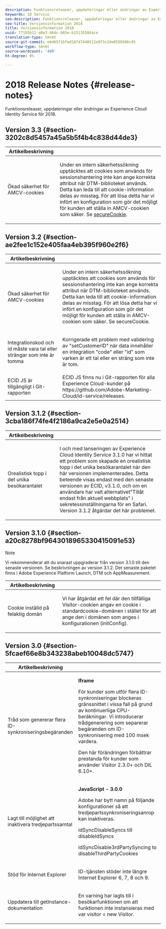 ```yaml
---
description: Funktionsreleaser, uppdateringar eller ändringar av Experience Cloud Identity Service för 2018.
keywords: ID Service
seo-description: Funktionsreleaser, uppdateringar eller ändringar av Experience Cloud Identity Service för 2018.
seo-title: Versionsinformation 2018
title: Versionsinformation 2018
uuid: 771b5b11-a8e3-464c-b65e-b15135584ace
translation-type: tm+mt
source-git-commit: e6d65f1bfed187d7440512e8f3c2de0550506c95
workflow-type: tm+mt
source-wordcount: '489'
ht-degree: 0%

---
```



# 2018 Release Notes {#release-notes}

Funktionsreleaser, uppdateringar eller ändringar av Experience Cloud Identity Service för 2018.

## Version 3.3 {#section-3202c8d5457a45a5b5f4b4c838d44de3}

<table id="table_201417BD540E4EE69911AABE9BF77509"> 
 <thead> 
  <tr> 
   <th colname="col1" class="entry"> Artikelbeskrivning </th> 
   <th colname="col2" class="entry"> </th> 
  </tr>
 </thead>
 <tbody> 
  <tr> 
   <td colname="col1"> <p>Ökad säkerhet för AMCV-cookies </p> </td> 
   <td colname="col2"> <p>Under en intern säkerhetssökning upptäcktes att cookies som används för sessionshantering inte kan ange korrekta attribut när DTM-biblioteket används. Detta kan leda till att cookie-information delas av misstag. För att lösa detta har vi infört en konfiguration som gör det möjligt för kunden att ställa in AMCV-cookien som säker. Se <a href="/help/library/function-vars/securecookie.md" format="https" scope="external"> secureCookie</a>. </p> </td> 
  </tr> 
 </tbody> 
</table>

## Version 3.2 {#section-ae2fee1c152e405faa4eb395f960e2f6}

<table id="table_6546F5C74E4742E4B5E9793BCEAB66FA"> 
 <thead> 
  <tr> 
   <th colname="col1" class="entry"> Artikelbeskrivning </th> 
   <th colname="col2" class="entry"> </th> 
  </tr>
 </thead>
 <tbody> 
  <tr> 
   <td colname="col1"> <p>Ökad säkerhet för AMCV-cookies </p> </td> 
   <td colname="col2"> <p>Under en intern säkerhetssökning upptäcktes att cookies som används för sessionshantering inte kan ange korrekta attribut när DTM-biblioteket används. Detta kan leda till att cookie-information delas av misstag. För att lösa detta har vi infört en konfiguration som gör det möjligt för kunden att ställa in AMCV-cookien som säker. Se secureCookie. </p> </td> 
  </tr> 
  <tr> 
   <td colname="col1"> <p>Integrationskod och id måste vara tal eller strängar som inte är tomma </p> </td> 
   <td colname="col2"> <p>Korrigerade ett problem med validering av "setCustomerID" när data innehåller en integration "code" eller "id" som varken är ett tal eller en sträng som inte är tom. </p> </td> 
  </tr> 
  <tr> 
   <td colname="col1"> ECID JS är tillgängligt i Git-rapporten </td> 
   <td colname="col2"> ECID JS finns nu i Git-rapporten för alla Experience Cloud-kunder på https://github.com/Adobe-Marketing-Cloud/id-service/releases. </td> 
  </tr> 
 </tbody> 
</table>

## Version 3.1.2 {#section-3cba186f74fe4f2186a9ca2e5e0a2514}

<table id="table_9FA4E20C996746A2A4219C9A0F759AD1"> 
 <thead> 
  <tr> 
   <th colname="col1" class="entry"> Artikelbeskrivning </th> 
   <th colname="col2" class="entry"> </th> 
  </tr>
 </thead>
 <tbody> 
  <tr> 
   <td colname="col1"> <p>Orealistisk topp i det unika besökarantalet </p> </td> 
   <td colname="col2"> <p>I och med lanseringen av Experience Cloud Identity Service 3.1.0 har vi hittat ett problem som skapade en orealistisk topp i det unika besökarantalet när den här versionen implementerades. Detta beteende visas endast med den senaste versionen av ECID, v3.1.0, och om en användare har valt alternativet"Tillåt endast från aktuell webbplats" i sekretessinställningarna för en Safari. Version 3.1.2 åtgärdar det här problemet. </p> </td> 
  </tr> 
 </tbody> 
</table>

## Version 3.1.0 {#section-a20c8278bf9643018965330415091e53}

>[!NOTE]
>
>Vi rekommenderar att du snarast uppgraderar från version 3.1.0 till den senaste versionen. Se beskrivningen av version 3.1.2. Det senaste paketet finns i Adobe Experience Platform Launch, DTM och AppMeasurement.

<table id="table_512039AFC4D34038B8F116B71EEEE7F6"> 
 <thead> 
  <tr> 
   <th colname="col1" class="entry"> Artikelbeskrivning </th> 
   <th colname="col2" class="entry"> </th> 
  </tr>
 </thead>
 <tbody> 
  <tr> 
   <td colname="col1"> <p>Cookie inställd på felaktig domän </p> </td> 
   <td colname="col2"> <p>Vi har åtgärdat ett fel där den tillfälliga Visitor-cookien angav en cookie i standardcookie-domänen i stället för att ange den i domänen som anges i konfigurationen (initConfig). </p> </td> 
  </tr> 
 </tbody> 
</table>

## Version 3.0 {#section-5fcaef66e8b343238abeb10048dc5747}

<table id="table_7E9224D6CC924A2DB5119171C9DC5443"> 
 <thead> 
  <tr> 
   <th colname="col1" class="entry"> Artikelbeskrivning </th> 
   <th colname="col2" class="entry"> </th> 
  </tr>
 </thead>
 <tbody> 
  <tr> 
   <td colname="col1"> <p>Tråd som genererar flera ID-synkroniseringsbegäranden </p> </td> 
   <td colname="col2"> <p><b>Iframe</b> </p> <p>För kunder som utför flera ID-synkroniseringar blockeras gränssnittet i vissa fall på grund av kontinuerliga CPU-beräkningar. Vi introducerar trådgenerering som separerar begäranden om ID-synkronisering med 100 msek vardera. </p> <p>Den här förändringen förbättrar prestanda för kunder som använder Visitor 2.3.0+ och DIL 6.10+. </p> </td> 
  </tr> 
  <tr> 
   <td colname="col1"> Lagt till möjlighet att inaktivera tredjepartssamtal </td> 
   <td colname="col2"> <p><b>JavaScript - 3.0.0</b> </p> <p>Adobe har bytt namn på följande konfigurationer så att tredjepartssynkroniseringsanrop kan inaktiveras. </p> <p>idSyncDisableSyncs till disableIdSyncs </p> <p>idSyncDisable3rdPartySyncing to disableThirdPartyCookies </p> </td> 
  </tr> 
  <tr> 
   <td colname="col1"> <p>Stöd för Internet Explorer </p> </td> 
   <td colname="col2"> <p>ID-tjänsten stöder inte längre Internet Explorer 6, 7, 8 och 9. </p> </td> 
  </tr> 
  <tr> 
   <td colname="col1"> <p>Uppdatera till getInstance-dokumentation </p> </td> 
   <td colname="col2"> <p>En varning har lagts till i besökarfunktionen om att funktionen inte instansieras med var visitor = new Visitor. </p> </td> 
  </tr> 
 </tbody> 
</table>

